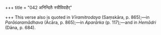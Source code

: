 +++
title = "042 अनिन्दितैः स्त्रीविवाहैर्"

+++
This verse also is quoted in *Vīramitrodaya* (Saṃskāra, p. 865);—in
*Parāśaramādhava* (Ācāra, p. 865);—in *Aparārka* (p. 117);—and in
*Hemādri* (Dāna, p. 684).


